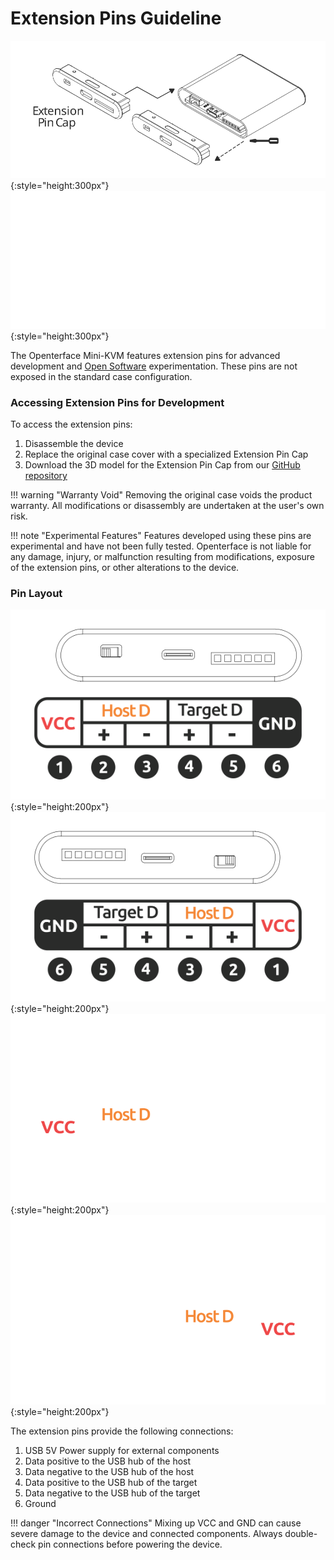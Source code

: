 # Extension Pins Guideline

![change-cap](images/product/change-cap.svg#only-light){:style="height:300px"}
![change-cap](images/product/change-cap_1.svg#only-dark){:style="height:300px"}

The Openterface Mini-KVM features extension pins for advanced development and [Open Software](/app) experimentation. These pins are not exposed in the standard case configuration.

### Accessing Extension Pins for Development

To access the extension pins:

1. Disassemble the device
2. Replace the original case cover with a specialized Extension Pin Cap
3. Download the 3D model for the Extension Pin Cap from our [GitHub repository](https://github.com/TechxArtisanStudio/Openterface_Mini-KVM_Hardware)

!!! warning "Warranty Void"
    Removing the original case voids the product warranty. All modifications or disassembly are undertaken at the user's own risk.

!!! note "Experimental Features"
    Features developed using these pins are experimental and have not been fully tested. Openterface is not liable for any damage, injury, or malfunction resulting from modifications, exposure of the extension pins, or other alterations to the device.

### Pin Layout

![target-side](images/product/extension-pins-1.svg#only-light){:style="height:200px"}
![host-side](images/product/extension-pins-2.svg#only-light){:style="height:200px"}
![target-side](images/product/extension-pins-1_1.svg#only-dark){:style="height:200px"}
![host-side](images/product/extension-pins-2_1.svg#only-dark){:style="height:200px"}

The extension pins provide the following connections:

1. USB 5V Power supply for external components
2. Data positive to the USB hub of the host
3. Data negative to the USB hub of the host
4. Data positive to the USB hub of the target
5. Data negative to the USB hub of the target
6. Ground

!!! danger "Incorrect Connections"
    Mixing up VCC and GND can cause severe damage to the device and connected components. Always double-check pin connections before powering the device.

